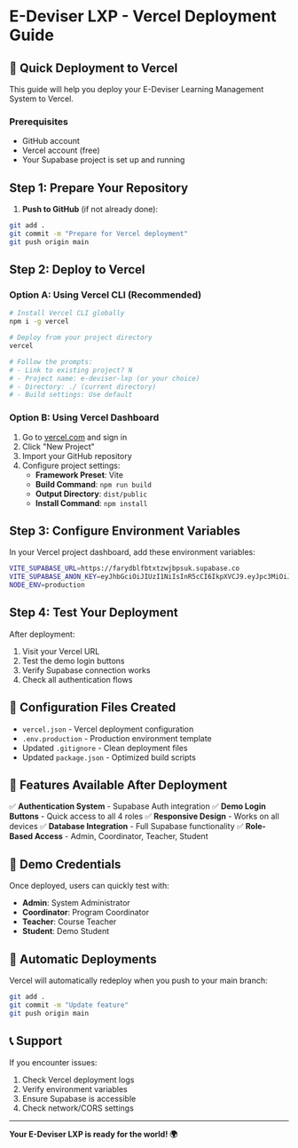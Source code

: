 # E-Deviser LXP - Vercel Deployment Guide

## 🚀 Quick Deployment to Vercel

This guide will help you deploy your E-Deviser Learning Management System to Vercel.

### Prerequisites
- GitHub account
- Vercel account (free)
- Your Supabase project is set up and running

## Step 1: Prepare Your Repository

1. **Push to GitHub** (if not already done):
```bash
git add .
git commit -m "Prepare for Vercel deployment"
git push origin main
```

## Step 2: Deploy to Vercel

### Option A: Using Vercel CLI (Recommended)
```bash
# Install Vercel CLI globally
npm i -g vercel

# Deploy from your project directory
vercel

# Follow the prompts:
# - Link to existing project? N
# - Project name: e-deviser-lxp (or your choice)
# - Directory: ./ (current directory)
# - Build settings: Use default
```

### Option B: Using Vercel Dashboard
1. Go to [vercel.com](https://vercel.com) and sign in
2. Click "New Project"
3. Import your GitHub repository
4. Configure project settings:
   - **Framework Preset**: Vite
   - **Build Command**: `npm run build`
   - **Output Directory**: `dist/public`
   - **Install Command**: `npm install`

## Step 3: Configure Environment Variables

In your Vercel project dashboard, add these environment variables:

```bash
VITE_SUPABASE_URL=https://farydblfbtxtzwjbpsuk.supabase.co
VITE_SUPABASE_ANON_KEY=eyJhbGciOiJIUzI1NiIsInR5cCI6IkpXVCJ9.eyJpc3MiOiJzdXBhYmFzZSIsInJlZiI6ImZhcnlkYmxmYnR4dHp3amJwc3VrIiwicm9sZSI6ImFub24iLCJpYXQiOjE3Mzc3NDc1NTMsImV4cCI6MjA1MzMyMzU1M30.K3iY4ZOtP5I_VGFJcOeqcyDBHE9cFNj0Jy6HjYy6O4E
NODE_ENV=production
```

## Step 4: Test Your Deployment

After deployment:
1. Visit your Vercel URL
2. Test the demo login buttons
3. Verify Supabase connection works
4. Check all authentication flows

## 🔧 Configuration Files Created

- `vercel.json` - Vercel deployment configuration
- `.env.production` - Production environment template
- Updated `.gitignore` - Clean deployment files
- Updated `package.json` - Optimized build scripts

## 📱 Features Available After Deployment

✅ **Authentication System** - Supabase Auth integration
✅ **Demo Login Buttons** - Quick access to all 4 roles
✅ **Responsive Design** - Works on all devices
✅ **Database Integration** - Full Supabase functionality
✅ **Role-Based Access** - Admin, Coordinator, Teacher, Student

## 🎯 Demo Credentials

Once deployed, users can quickly test with:
- **Admin**: System Administrator
- **Coordinator**: Program Coordinator
- **Teacher**: Course Teacher
- **Student**: Demo Student

## 🔄 Automatic Deployments

Vercel will automatically redeploy when you push to your main branch:
```bash
git add .
git commit -m "Update feature"
git push origin main
```

## 📞 Support

If you encounter issues:
1. Check Vercel deployment logs
2. Verify environment variables
3. Ensure Supabase is accessible
4. Check network/CORS settings

---

**Your E-Deviser LXP is ready for the world! 🌍**